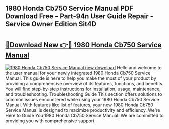 ## 1980 Honda Cb750 Service Manual PDF Download Free - Part-94n User Guide Repair - Service Owner Edition Sit4D

# <h2><a href="http://bc1512.oget.top/?id=1980+Honda+Cb750+Service+Manual">🔗Download New 👉🔴 1980 Honda Cb750 Service Manual</a></h2>

[![1980 Honda Cb750 Service Manual new download](https://i.imgur.com/5g1atiW.png)](http://bc1512.oget.top/?id=1980+Honda+Cb750+Service+Manual)
Hello and welcome to the user manual for your newly integrated 1980 Honda Cb750 Service Manual. This guide is here to help you make the most of your product by providing a comprehensive overview of its features, functions, and benefits. You will find step-by-step instructions for installation, usage, maintenance, and troubleshooting. Troubleshooting Guide This section offers solutions to common issues encountered while using your 1980 Honda Cb750 Service Manual. With features like list of features, your new 1980 Honda Cb750 Service Manual is designed to maximize productivity and efficiency. We're Here to Guide You 1980 Honda Cb750 Service Manual. We are committed to providing you with comprehensive support.
